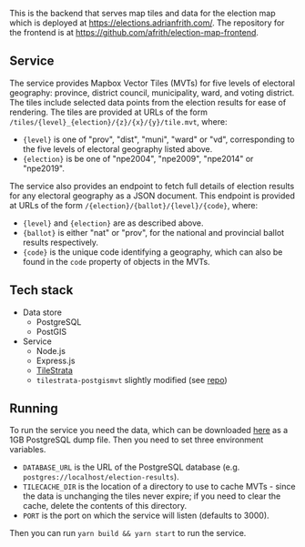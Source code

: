 This is the backend that serves map tiles and data for the election map which
is deployed at https://elections.adrianfrith.com/. The repository for the
frontend is at https://github.com/afrith/election-map-frontend.

## Service

The service provides Mapbox Vector Tiles (MVTs) for five levels of electoral geography: province, district council, municipality, ward, and voting district. The tiles include selected data points from the election results for ease of rendering. The tiles are provided at URLs of the form `/tiles/{level}_{election}/{z}/{x}/{y}/tile.mvt`, where:

* `{level}` is one of "prov", "dist", "muni", "ward" or "vd", corresponding to the five levels of electoral geography listed above.
* `{election}` is be one of "npe2004", "npe2009", "npe2014" or "npe2019".

The service also provides an endpoint to fetch full details of election results for any electoral geography as a JSON document. This endpoint is provided at URLs of the form `/{election}/{ballot}/{level}/{code}`, where:

* `{level}` and `{election}` are as described above.
* `{ballot}` is either "nat" or "prov", for the national and provincial ballot results respectively.
* `{code}` is the unique code identifying a geography, which can also be found in the `code` property of objects in the  MVTs.

## Tech stack

* Data store
  * PostgreSQL
  * PostGIS
* Service
  * Node.js
  * Express.js
  * [TileStrata](https://github.com/naturalatlas/tilestrata)
  * `tilestrata-postgismvt` slightly modified (see [repo](https://github.com/afrith/tilestrata-postgismvt))

## Running

To run the service you need the data, which can be downloaded [here](https://stuff.adrianfrith.com/election-results-20190530.pg_dump) as a 1GB PostgreSQL dump file. Then you need to set three environment variables.

* `DATABASE_URL` is the URL of the PostgreSQL database (e.g. `postgres://localhost/election-results`).
* `TILECACHE_DIR` is the location of a directory to use to cache MVTs - since the data is unchanging the tiles never expire; if you need to clear the cache, delete the contents of this directory.
* `PORT` is the port on which the service will listen (defaults to 3000).

Then you can run `yarn build && yarn start` to run the service.
